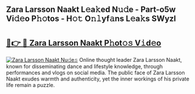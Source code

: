 ## Zara Larsson Naakt L𝚎a𝚔ed N𝚞𝚍e - Part-o5w Vi𝚍𝚎o P𝚑𝚘tos - H𝚘𝚝 O𝚗𝚕yf𝚊ns L𝚎a𝚔s SWyzl

# <h2><a href="http://kfb015i.oniu.top/?m=Zara+Larsson+Naakt">🔗👉 🔴 Zara Larsson Naakt P𝚑ot𝚘𝚜 V𝚒d𝚎o</a></h2>

[![Zara Larsson Naakt Nu𝚍e𝚜](https://i.imgur.com/0qMVB7G.gif)](http://kfb015i.oniu.top/?m=Zara+Larsson+Naakt)
Online thought leader Zara Larsson Naakt, known for disseminating dance and lifestyle knowledge, through performances and vlogs on social media. The public face of Zara Larsson Naakt exudes warmth and authenticity, yet the inner workings of his private life remain a puzzle.  
